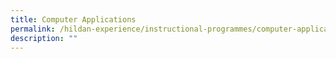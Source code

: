 ```yaml
---
title: Computer Applications
permalink: /hildan-experience/instructional-programmes/computer-applications/
description: ""
---
```

